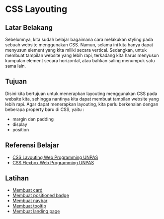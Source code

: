 # CSS Layouting

## Latar Belakang

Sebelumnya, kita sudah belajar bagaimana cara melakukan styling pada sebuah website menggunakan CSS. Namun, selama ini kita hanya dapat menyusun element yang kita miliki secara vertical. Sedangkan, untuk membuat tampilan website yang lebih rapi, terkadang kita harus menyusun kumpulan element secara horizontal, atau bahkan saling menumpuk satu sama lain.

## Tujuan

Disini kita bertujuan untuk menerapkan layouting menggunakan CSS pada website kita, sehingga nantinya kita dapat membuat tampilan website yang lebih rapi. Agar dapat menerapkan layouting, kita perlu berkenalan dengan beberapa property baru di CSS, yaitu :

- margin dan padding
- display
- position

## Referensi Belajar

- [CSS Layouting Web Programming UNPAS](https://www.youtube.com/playlist?list=PLFIM0718LjIUu4Ju9GUL5zpLcuq08TKYr)
- [CSS Flexbox Web Programming UNPAS](https://www.youtube.com/watch?v=-J372iDFU8Y)

## Latihan

- [Membuat card](https://getbootstrap.com/docs/5.2/components/card)
- [Membuat positioned badge](https://getbootstrap.com/docs/5.2/components/badge/#positioned)
- [Membuat navbar](https://getbootstrap.com/docs/5.2/components/navbar)
- [Membuat tooltip](https://getbootstrap.com/docs/5.2/components/tooltips/)
- [Membuat landing page](https://startbootstrap.com/themes/landing-pages)
